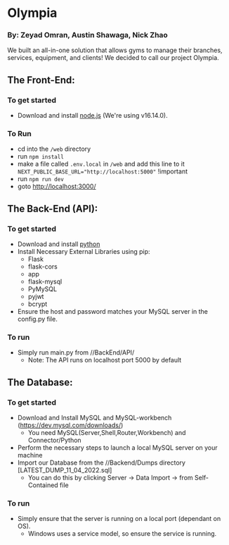 # Olympia
### By: Zeyad Omran, Austin Shawaga, Nick Zhao</br>
We built an all-in-one solution that allows gyms to manage their branches, services, equipment, and clients! We decided to call our project Olympia.
## The Front-End:
### To get started
- Download and install [node.js](https://nodejs.org/en/) (We're using v16.14.0).
### To Run
- cd into the `/web` directory
- run `npm install`
- make a file called `.env.local` in `/web` and add this line to it `NEXT_PUBLIC_BASE_URL="http://localhost:5000"` !important
- run `npm run dev`
- goto [http://localhost:3000/](http://localhost:3000/)
## The Back-End (API):
### To get started
- Download and install [python](https://www.python.org/downloads/)
- Install Necessary External Libraries using pip:
	- Flask
	- flask-cors
	- app
	- flask-mysql
	- PyMySQL
	- pyjwt
	- bcrypt
- Ensure the host and password matches your MySQL server in the config.py file.
### To run
- Simply run main.py from //BackEnd/API/
	- Note: The API runs on localhost port 5000 by default
## The Database:
### To get started
- Download and Install MySQL and MySQL-workbench (https://dev.mysql.com/downloads/)
	- You need MySQL(Server,Shell,Router,Workbench) and Connector/Python
- Perform the necessary steps to launch a local MySQL server on your machine
- Import our Database from the //Backend/Dumps directory [LATEST_DUMP_11_04_2022.sql]
	- You can do this by clicking Server -> Data Import -> from Self-Contained file
### To run
- Simply ensure that the server is running on a local port (dependant on OS).
	- Windows uses a service model, so ensure the service is running.


